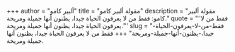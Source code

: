 +++
author = "ألبير كامو"
title = "مقولة ألبير كامو"
description = "مقولة ألبير كامو: فقط من لا يعرفون الحياة جيدا، يظنون أنها جميلة ومريحة."
quote = '''فقط من لا يعرفون الحياة جيدا، يظنون أنها جميلة ومريحة.'''
slug = "فقط-من-لا-يعرفون-الحياة-جيدا،-يظنون-أنها-جميلة-ومريحة"
+++
فقط من لا يعرفون الحياة جيدا، يظنون أنها جميلة ومريحة.
